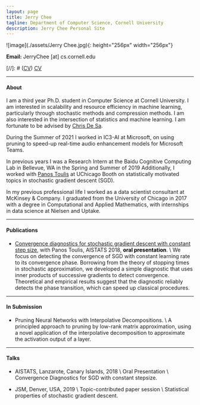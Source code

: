 ```yaml
---
layout: page
title: Jerry Chee 
tagline: Department of Computer Science, Cornell University  
description: Jerry Chee Personal Site
---
```

![image](./assets/Jerry Chee.jpg){: height="256px" width="256px"}

**Email:** JerryChee [at] cs.cornell.edu

[//]: # ([CV](assets/JerryChee_CV.pdf))
[CV](assets/JerryChee_CV.pdf)

---

#### About
I am a third year Ph.D. student in Computer Science at Cornell University.
I am interested in scalability and resource efficiency in machine learning, particularly through stochastic methods and compression methods.
I am also interested in the intersection of statistics and machine learning.
I am fortunate to be advised by [Chris De Sa](https://www.cs.cornell.edu/~cdesa/).

During the Summer of 2021 I worked in IC3-AI at Microsoft, on using pruning to speed-up real-time audio enhancement models for Microsoft Teams.

In previous years I was a Research Intern at the Baidu Cognitive Computing Lab in Bellevue, WA in the Spring and Summer of 2019
Additionally, I worked with [Panos Toulis](http://faculty.chicagobooth.edu/Panagiotis.toulis/) at UChicago Booth on statistically motivated topics in stochastic gradient descent (SGD). 

In my previous professional life I worked as a data scientist consultant at McKinsey & Company.
I graduated from the University of Chicago in 2017 with a degree in Computational and Applied Mathematics, with internships in data science at Nielsen and Uptake.

---
#### Publications
* [Convergence diagnostics for stochastic gradient descent with constant step size](https://arxiv.org/pdf/1710.06382), with Panos Toulis, AISTATS 2018, **<span style="color: black">oral presentation</span>**. \\
We focus on detecting the convergence of SGD with constant learning rate to its convergence phase.
Borrowing from the theory of stopping times in stochastic approximation, we developed a simple diagnostic that uses inner products of successive gradients to detect convergence. 
Theoretical and empirical results suggest that the diagnostic reliably detects the phase transition, which can speed up classical procedures.

---
#### In Submission
* Pruning Neural Networks with Interpolative Decompositions. \\
A principled approach to pruning by low-rank matrix approximation, using a novel application of the interpolative decomposition to approximate the activation output of a layer.

---
#### Talks
* AISTATS, Lanzarote, Canary Islands, 2018 \\
Oral Presentation \\
Convergence Diagnostics for SGD with constant stepsize.

* JSM, Denver, USA, 2019 \\
Topic-contributed paper session \\
Statistical properties of stochastic gradient descent.
